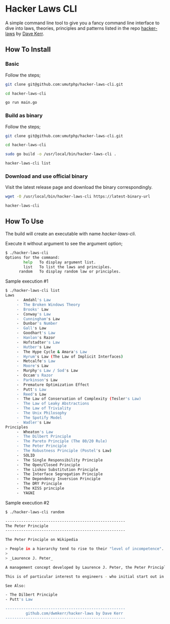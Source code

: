 # Hacker Laws CLI

A simple command line tool to give you a fancy command line interface to dive into laws, theories, principles and patterns listed in the repo [hacker-laws](https://github.com/dwmkerr/hacker-laws) by [Dave Kerr](https://github.com/dwmkerr).

## How To Install

### Basic

Follow the steps;

```bash
git clone git@github.com:umutphp/hacker-laws-cli.git

cd hacker-laws-cli

go run main.go
```

### Build as binary

Follow the steps;

```bash
git clone git@github.com:umutphp/hacker-laws-cli.git

cd hacker-laws-cli

sudo go build -o /usr/local/bin/hacker-laws-cli .

hacker-laws-cli list
```

### Download and use official binary

Visit the latest release page and download the binary correspondingly.

```bash
wget -O /usr/local/bin/hacker-laws-cli https://latest-binary-url

hacker-laws-cli
```

## How To Use

The build will create an executable with name *hacker-laws-cli*.

Execute it without argument to see the argument option;

```bash
$ ./hacker-laws-cli
Options for the command:
        help   To display argument list.
        list   To list the laws and principles.
      random   To display random law or principles.
```

Sample execution #1

```bash
$ ./hacker-laws-cli list
Laws
     -  Amdahl's Law
     -  The Broken Windows Theory
     -  Brooks' Law
     -  Conway's Law
     -  Cunningham's Law
     -  Dunbar's Number
     -  Gall's Law
     -  Goodhart's Law
     -  Hanlon's Razor
     -  Hofstadter's Law
     -  Hutber's Law
     -  The Hype Cycle & Amara's Law
     -  Hyrum's Law (The Law of Implicit Interfaces)
     -  Metcalfe's Law
     -  Moore's Law
     -  Murphy's Law / Sod's Law
     -  Occam's Razor
     -  Parkinson's Law
     -  Premature Optimization Effect
     -  Putt's Law
     -  Reed's Law
     -  The Law of Conservation of Complexity (Tesler's Law)
     -  The Law of Leaky Abstractions
     -  The Law of Triviality
     -  The Unix Philosophy
     -  The Spotify Model
     -  Wadler's Law
Principles
     -  Wheaton's Law
     -  The Dilbert Principle
     -  The Pareto Principle (The 80/20 Rule)
     -  The Peter Principle
     -  The Robustness Principle (Postel's Law)
     -  SOLID
     -  The Single Responsibility Principle
     -  The Open/Closed Principle
     -  The Liskov Substitution Principle
     -  The Interface Segregation Principle
     -  The Dependency Inversion Principle
     -  The DRY Principle
     -  The KISS principle
     -  YAGNI
```

Sample execution #2

```bash
$ ./hacker-laws-cli random

-----------------------------------------------------
The Peter Principle
-----------------------------------------------------

The Peter Principle on Wikipedia

> People in a hierarchy tend to rise to their "level of incompetence".
>
> _Laurence J. Peter_

A management concept developed by Laurence J. Peter, the Peter Principle observes that people who are good at their jobs are promoted, until they reach a level where they are no longer successful (their "level of incompetence". At this point, as they are more senior, they are less likely to be removed from the organisation (unless they perform spectacularly badly) and will continue to reside in a role which they have few intrinsic skills at, as their original skills which made them successful are not necessarily the skills required for their new jobs.

This is of particular interest to engineers - who initial start out in deeply technical roles, but often have a career path which leads to _managing_ other engineers - which requires a fundamentally different skills-set.

See Also:

- The Dilbert Principle
- Putt's Law

-----------------------------------------------------
         github.com/dwmkerr/hacker-laws by Dave Kerr
-----------------------------------------------------
```

